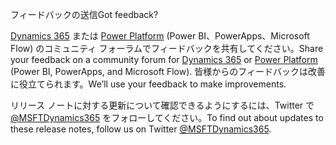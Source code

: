 <!-- This file contains localizable strings used in generating the custom PDF. Do not use as an include file in any web content. -->
<!-- strings for PDF end page -->

<span data-ttu-id="d0e15-101">フィードバックの送信</span><span class="sxs-lookup"><span data-stu-id="d0e15-101">Got feedback?</span></span>

<span data-ttu-id="d0e15-102">[Dynamics 365](https://community.dynamics.com/) または [Power Platform](https://powerusers.microsoft.com/) (Power BI、PowerApps、Microsoft Flow) のコミュニティ フォーラムでフィードバックを共有してください。</span><span class="sxs-lookup"><span data-stu-id="d0e15-102">Share your feedback on a community forum for [Dynamics 365](https://community.dynamics.com/) or [Power Platform](https://powerusers.microsoft.com/) (Power BI, PowerApps, and Microsoft Flow).</span></span> <span data-ttu-id="d0e15-103">皆様からのフィードバックは改善に役立てられます。</span><span class="sxs-lookup"><span data-stu-id="d0e15-103">We’ll use your feedback to make improvements.</span></span>

<span data-ttu-id="d0e15-104">リリース ノートに対する更新について確認できるようにするには、Twitter で [@MSFTDynamics365](https://twitter.com/MSFTDynamics365) をフォローしてください。</span><span class="sxs-lookup"><span data-stu-id="d0e15-104">To find out about updates to these release notes, follow us on Twitter [@MSFTDynamics365](https://twitter.com/MSFTDynamics365).</span></span>
